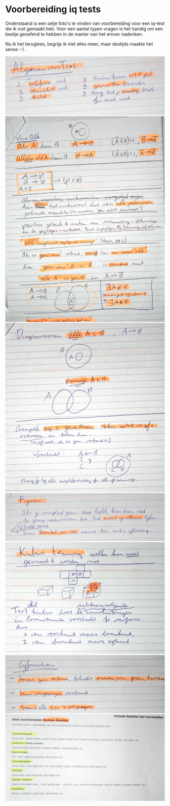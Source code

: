 # Voorbereiding iq tests

Onderstaand is een setje foto's te vinden van voorbereiding voor een iq-test die ik ooit gemaakt heb. Voor een aantal typen vragen is het handig om een beetje geoefend te hebben in de manier van het erover nadenken.

Nu ik het teruglees, begrijp ik niet alles meer, maar destijds maakte het sense :-) .

![alt text](IMG_6550.JPG)
![alt text](IMG_6551.JPG)
![alt text](IMG_6552.JPG)
![alt text](IMG_6553.JPG)
![alt text](IMG_6554.JPG)
![alt text](IMG_6555.JPG)
![alt text](IMG_6556.JPG)




